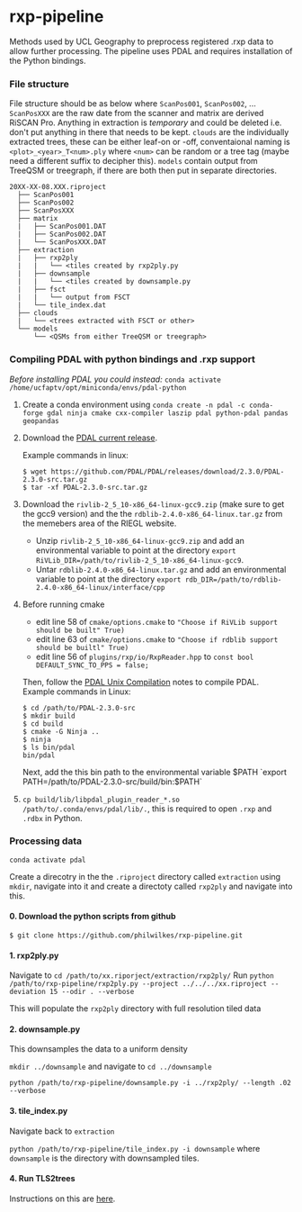 # rxp-pipeline

Methods used by UCL Geography to preprocess registered .rxp data to allow further processing. The pipeline uses PDAL and requires installation of the Python bindings.

### File structure

File structure should be as below where `ScanPos001`, `ScanPos002`, ... `ScanPosXXX` are the raw date from the scanner and matrix are derived RiSCAN Pro. Anything in extraction is _temporary_ and could be deleted i.e. don't put anything in there that needs to be kept. `clouds` are the individually extracted trees, these can be either leaf-on or -off, conventaional naming is `<plot>_<year>_T<num>.ply` where `<num>` can be random or a tree tag (maybe need a different suffix to decipher this). `models` contain output from TreeQSM or treegraph, if there are both then put in separate directories.

```
20XX-XX-08.XXX.riproject
  ├── ScanPos001
  ├── ScanPos002
  ├── ScanPosXXX
  ├── matrix
  |   ├── ScanPos001.DAT
  |   ├── ScanPos002.DAT
  |   └── ScanPosXXX.DAT
  ├── extraction
  |   ├── rxp2ply
  |   |   └── <tiles created by rxp2ply.py
  |   ├── downsample
  |   |   └── <tiles created by downsample.py
  |   ├── fsct
  |   |   └── output from FSCT
  |   └── tile_index.dat
  ├── clouds
  |   └── <trees extracted with FSCT or other>
  └── models
      └── <QSMs from either TreeQSM or treegraph>
```

### Compiling PDAL with python bindings and .rxp support

_Before installing PDAL you could instead:_ `conda activate /home/ucfaptv/opt/miniconda/envs/pdal-python`

1.  Create a conda environment using `conda create -n pdal -c conda-forge gdal ninja cmake cxx-compiler laszip pdal python-pdal pandas geopandas`
    
2.  Download the [PDAL current release](https://pdal.io/download.html#current-release-s).
    
    Example commands in linux:
    
    
        $ wget https://github.com/PDAL/PDAL/releases/download/2.3.0/PDAL-2.3.0-src.tar.gz
        $ tar -xf PDAL-2.3.0-src.tar.gz
        

3.  Download the `rivlib-2_5_10-x86_64-linux-gcc9.zip` (make sure to get the gcc9 version) and the the `rdblib-2.4.0-x86_64-linux.tar.gz` from the memebers area of the RIEGL website. 
    - Unzip `rivlib-2_5_10-x86_64-linux-gcc9.zip` and add an environmental variable to point at the directory `export RiVLib_DIR=/path/to/rivlib-2_5_10-x86_64-linux-gcc9`. 
    - Untar `rdblib-2.4.0-x86_64-linux.tar.gz` and add an environmental variable to point at the directory `export rdb_DIR=/path/to/rdblib-2.4.0-x86_64-linux/interface/cpp`

4.  Before running cmake
    - edit line 58 of `cmake/options.cmake` to `"Choose if RiVLib support should be built" True)`
    - edit line 63 of `cmake/options.cmake` to `"Choose if rdblib support should be builtl" True)`
    - edit line 56 of `plugins/rxp/io/RxpReader.hpp` to `const bool DEFAULT_SYNC_TO_PPS = false;`

    Then, follow the [PDAL Unix Compilation](https://pdal.io/development/compilation/unix.html) notes to compile PDAL. Example commands in Linux:
       
        $ cd /path/to/PDAL-2.3.0-src
        $ mkdir build
        $ cd build
        $ cmake -G Ninja ..
        $ ninja
        $ ls bin/pdal
        bin/pdal
        
    Next, add the this bin path to the environmental variable $PATH `export PATH=/path/to/PDAL-2.3.0-src/build/bin:$PATH`

5. `cp build/lib/libpdal_plugin_reader_*.so /path/to/.conda/envs/pdal/lib/.`, this is required to open `.rxp`  and `.rdbx` in Python.

### Processing data

`conda activate pdal`

Create a direcotry in the the `.riproject` directory called `extraction` using `mkdir`, navigate into it and create a directoty called `rxp2ply` and navigate into this.  

#### 0. Download the python scripts from github
`$ git clone https://github.com/philwilkes/rxp-pipeline.git`

#### 1. rxp2ply.py 

Navigate to `cd /path/to/xx.riporject/extraction/rxp2ply/`
Run `python /path/to/rxp-pipeline/rxp2ply.py --project ../../../xx.riproject --deviation 15 --odir . --verbose`

This will populate the `rxp2ply` directory with full resolution tiled data

#### 2. downsample.py

This downsamples the data to a uniform density

`mkdir ../downsample` and navigate to `cd ../downsample`

`python /path/to/rxp-pipeline/downsample.py -i ../rxp2ply/ --length .02 --verbose `

#### 3. tile_index.py

Navigate back to `extraction`

`python /path/to/rxp-pipeline/tile_index.py -i downsample` where `downsample` is the directory with downsampled tiles.

#### 4. Run TLS2trees

Instructions on this are [here](https://github.com/philwilkes/FSCT).
